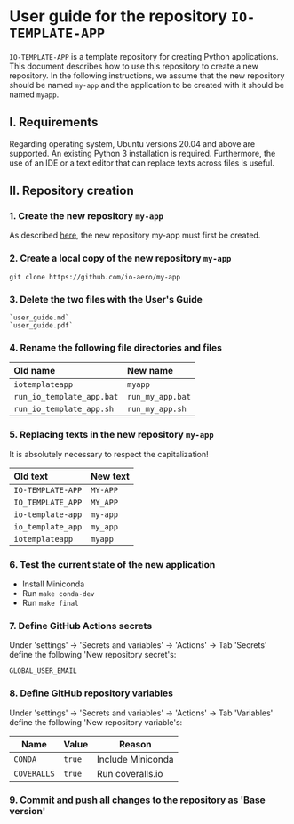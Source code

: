 # User guide for the repository `IO-TEMPLATE-APP`

`IO-TEMPLATE-APP` is a template repository for creating Python applications. 
This document describes how to use this repository to create a new repository. 
In the following instructions, we assume that the new repository should be named `my-app` and the application to be created with it should be named `myapp`.

## I. Requirements

Regarding operating system, Ubuntu versions 20.04 and above are supported. An existing Python 3 installation is required.
Furthermore, the use of an IDE or a text editor that can replace texts across files is useful.

## II. Repository creation

### 1. Create the new repository `my-app`

As described [here](https://docs.github.com/en/repositories/creating-and-managing-repositories/creating-a-repository-from-a-template), the new repository my-app must first be created.

### 2. Create a local copy of the new repository `my-app`

    git clone https://github.com/io-aero/my-app

### 3. Delete the two files with the User's Guide

    `user_guide.md`
    `user_guide.pdf`

### 4. Rename the following file directories and files

| Old name                  | New name         |
|:--------------------------|:-----------------|
| `iotemplateapp`           | `myapp`          |
| `run_io_template_app.bat` | `run_my_app.bat` |
| `run_io_template_app.sh`  | `run_my_app.sh`  |

### 5. Replacing texts in the new repository `my-app`

It is absolutely necessary to respect the capitalization!

| Old text           | New text   |
|:-------------------|:-----------|
| `IO-TEMPLATE-APP`  | `MY-APP`   |
| `IO_TEMPLATE_APP`  | `MY_APP`   |
| `io-template-app`  | `my-app`   |
| `io_template_app`  | `my_app`   |
| `iotemplateapp`    | `myapp`    |

### 6. Test the current state of the new application

- Install Miniconda
- Run `make conda-dev`
- Run `make final`

### 7. Define GitHub Actions secrets

Under 'settings' -> 'Secrets and variables' -> 'Actions' -> Tab 'Secrets' define the following 'New repository secret's:

    GLOBAL_USER_EMAIL

### 8. Define GitHub repository variables

Under 'settings' -> 'Secrets and variables' -> 'Actions' -> Tab 'Variables' define the following 'New repository variable's:

| Name        | Value  | Reason            |
|-------------|--------|-------------------|
| `CONDA`     | `true` | Include Miniconda |
| `COVERALLS` | `true` | Run coveralls.io  |

### 9. Commit and push all changes to the repository as 'Base version'
